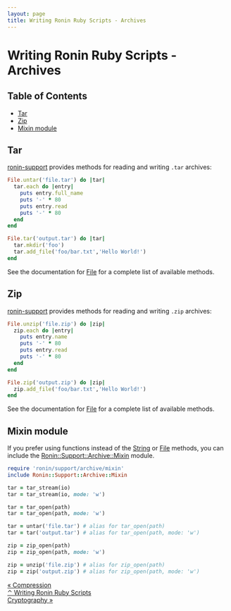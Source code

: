 ```yaml
---
layout: page
title: Writing Ronin Ruby Scripts - Archives
---
```


# Writing Ronin Ruby Scripts - Archives

## Table of Contents

* [Tar](#tar)
* [Zip](#zip)
* [Mixin module](#mixin-module)

## Tar

[ronin-support][ronin-support-docs] provides methods for reading and writing
`.tar` archives:

```ruby
File.untar('file.tar') do |tar|
  tar.each do |entry|
    puts entry.full_name
    puts '-' * 80
    puts entry.read
    puts '-' * 80
  end
end

File.tar('output.tar') do |tar|
  tar.mkdir('foo')
  tar.add_file('foo/bar.txt','Hello World!')
end
```

See the documentation for [File] for a complete list of available methods.

## Zip

[ronin-support][ronin-support-docs] provides methods for reading and writing
`.zip` archives:

```ruby
File.unzip('file.zip') do |zip|
  zip.each do |entry|
    puts entry.name
    puts '-' * 80
    puts entry.read
    puts '-' * 80
  end
end

File.zip('output.zip') do |zip|
  zip.add_file('foo/bar.txt','Hello World!')
end
```

See the documentation for [File] for a complete list of available methods.

## Mixin module

If you prefer using functions instead of the [String] or [File] methods,
you can include the [Ronin::Support::Archive::Mixin] module.

[Ronin::Support::Archive::Mixin]: /docs/ronin-support/Ronin/Support/Archive/Mixin.html

```ruby
require 'ronin/support/archive/mixin'
include Ronin::Support::Archive::Mixin

tar = tar_stream(io)
tar = tar_stream(io, mode: 'w')

tar = tar_open(path)
tar = tar_open(path, mode: 'w')

tar = untar('file.tar') # alias for tar_open(path)
tar = tar('output.tar') # alias for tar_open(path, mode: 'w')

zip = zip_open(path)
zip = zip_open(path, mode: 'w')

zip = unzip('file.zip') # alias for zip_open(path)
zip = zip('output.zip') # alias for zip_open(path, mode: 'w')
```

<div class="level">
  <div class="level-left">
    <a class="button" href="compression.html">
      &laquo; Compression
    </a>
  </div>

  <div class="level-item has-text-centered">
    <a class="button" href="index.html">
      &#x2303; Writing Ronin Ruby Scripts
    </a>
  </div>

  <div class="level-right">
    <a class="button" href="cryptography.html">
      Cryptography &raquo;
    </a>
  </div>
</div>

[ronin-support]: https://github.com/ronin-rb/ronin-support#readme
[ronin-support-docs]: /docs/ronin-support/

[String]: /docs/ronin-support/String.html
[File]: /docs/ronin-support/File.html

